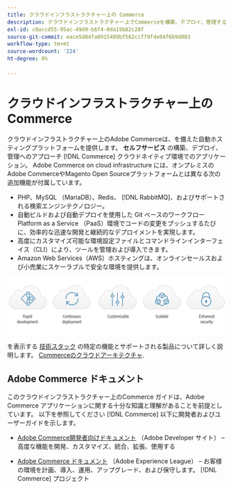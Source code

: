 ```yaml
---
title: クラウドインフラストラクチャー上の Commerce
description: クラウドインフラストラクチャー上でCommerceを構築、デプロイ、管理する方法について説明します。
exl-id: c0accd55-95ac-49d9-b6f4-0da19b82c28f
source-git-commit: eace5d84fa0915489bf562ccf79fde04f6b9d083
workflow-type: tm+mt
source-wordcount: '224'
ht-degree: 0%

---
```


# クラウドインフラストラクチャー上の Commerce

クラウドインフラストラクチャー上のAdobe Commerceは、を備えた自動ホスティングプラットフォームを提供します。 **セルフサービス** の構築、デプロイ、管理へのアプローチ [!DNL Commerce] クラウドネイティブ環境でのアプリケーション。 Adobe Commerce on cloud infrastructure には、オンプレミスのAdobe CommerceやMagento Open Sourceプラットフォームとは異なる次の追加機能が付属しています。

- PHP、MySQL （MariaDB）、Redis、 [!DNL RabbitMQ]、およびサポートされる検索エンジンテクノロジー。
- 自動ビルドおよび自動デプロイを使用した Git ベースのワークフロー Platform as a Service （PaaS）環境でコードの変更をプッシュするたびに、効率的な迅速な開発と継続的なデプロイメントを実現します。
- 高度にカスタマイズ可能な環境設定ファイルとコマンドラインインターフェイス（CLI）により、ツールを管理および導入できます。
- Amazon Web Services（AWS）ホスティングは、オンラインセールスおよび小売業にスケーラブルで安全な環境を提供します。

![クラウドの利点](../assets/CloudBenefits.svg)

を表示する [技術スタック](architecture/tech-stack.md) の特定の機能とサポートされる製品について詳しく説明します。 [Commerceのクラウドアーキテクチャ](architecture/cloud-architecture.md).

<div id="recs-overview-body-1"></div>
<div id="recs-overview-body-2"></div>
<div id="recs-overview-body-3"></div>
<div id="recs-overview-body-4"></div>
<div id="recs-overview-body-5"></div>
<div id="recs-overview-body-6"></div>

## Adobe Commerce ドキュメント

このクラウドインフラストラクチャー上のCommerce ガイドは、Adobe Commerce アプリケーションに関する十分な知識と理解があることを前提としています。 以下を参照してください [!DNL Commerce] 以下に開発者およびユーザーガイドを示します。

- [Adobe Commerce開発者向けドキュメント](https://developer.adobe.com/commerce/docs/) （Adobe Developer サイト） – 高度な機能を開発、カスタマイズ、統合、拡張、使用する

- [Adobe Commerce ドキュメント](https://experienceleague.adobe.com/docs/commerce.html) （Adobe Experience League） – お客様の環境を計画、導入、運用、アップグレード、および保守します。 [!DNL Commerce] プロジェクト
